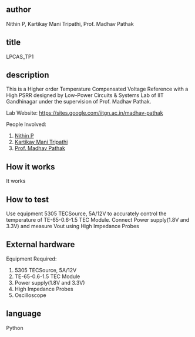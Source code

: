 <!---

This file is used to generate your project datasheet. Please fill in the information below and delete any unused
sections.

You can also include images in this folder and reference them in the markdown. Each image must be less than
512 kb in size, and the combined size of all images must be less than 1 MB.
-->
## author
Nithin P, Kartikay Mani Tripathi, Prof. Madhav Pathak

## title
LPCAS_TP1

## description
This is a Higher order Temperature Compensated Voltage Reference with a High PSRR designed by Low-Power Circuits & Systems Lab of IIT Gandhinagar under the supervision of Prof. Madhav Pathak.

Lab Website: https://sites.google.com/iitgn.ac.in/madhav-pathak

People Involved:
1. [Nithin P](https://www.linkedin.com/in/nithin-purushothama-70664727b/)
2. [Kartikay Mani Tripathi](https://www.linkedin.com/in/kartikay-mani-tripathi-64a7b68b/)
3. [Prof. Madhav Pathak](https://iitgn.ac.in/faculty/ee/fac-madhav)

## How it works

It works

## How to test

Use equipment 5305 TECSource, 5A/12V to accurately control the temperature of TE-65-0.6-1.5 TEC Module. Connect Power supply(1.8V and 3.3V) and measure Vout using High Impedance Probes

## External hardware

Equipment Required:
1. 5305 TECSource, 5A/12V
2. TE-65-0.6-1.5 TEC Module
3. Power supply(1.8V and 3.3V)
4. High Impedance Probes
5. Oscilloscope

## language   
Python
